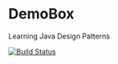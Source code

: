# DemoBox
Learning Java Design Patterns

[![Build Status](https://travis-ci.org/yihongyuelan/DemoBox.svg?branch=master)](https://travis-ci.org/yihongyuelan/DemoBox/)
